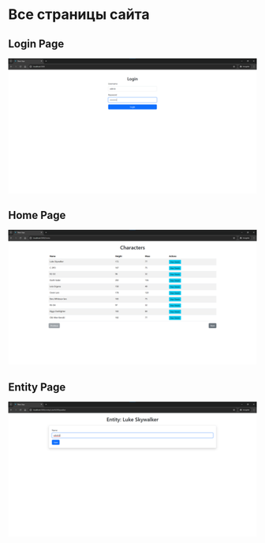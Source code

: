 # Все страницы сайта

## Login Page
<img src="src/img/LoginPage.png" alt="Start Screen Light" style="display:inline-block;">

## Home Page
<img src="src/img/HomePage.png" alt="Start Screen Light" style="display:inline-block;">

## Entity Page
<img src="src/img/EntityPage.png" alt="Start Screen Light" style="display:inline-block;">
